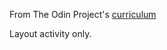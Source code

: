 From The Odin Project's [curriculum](http://www.theodinproject.com/courses/web-development-101/lessons/html-css)


Layout activity only. 